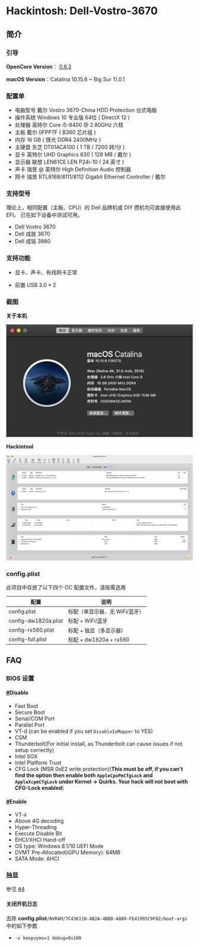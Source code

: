 # Hackintosh:  Dell-Vostro-3670

## 简介

### 引导

**OpenCore Version**： [0.6.3](https://github.com/acidanthera/OpenCorePkg/releases/tag/0.6.3)

**macOS Version**：Catalina 10.15.6 ~ Big Sur 11.0.1

### 配置单

* 电脑型号 戴尔 Vostro 3670-China HDD Protection 台式电脑 
* 操作系统 Windows 10 专业版 64位 ( DirectX 12 )
* 处理器 英特尔 Core i5-8400 @ 2.80GHz 六核
* 主板 戴尔 0FPP7F ( B360 芯片组 )
* 内存 16 GB ( 镁光 DDR4 2400MHz )
* 主硬盘 东芝 DT01ACA100 ( 1 TB / 7200 转/分 )
* 显卡 英特尔 UHD Graphics 630 ( 128 MB / 戴尔 )
* 显示器 联想 LEN61CE LEN P24i-10 ( 24 英寸  )
* 声卡 瑞昱  @ 英特尔 High Definition Audio 控制器
* 网卡 瑞昱 RTL8168/8111/8112 Gigabit Ethernet Controller / 戴尔

### 支持型号
理论上，相同配置（主板、CPU）的 Dell 品牌机或 DIY 攒机均可直接使用此 EFI。
已在如下设备中测试可用。

* Dell Vostro 3670
* Dell 成就 3670
* Dell 成铭 3980


### 支持功能

* 显卡、声卡、有线网卡正常

* 前置 USB 3.0 * 2


### 截图

**关于本机**

![About Mac](Screenshots/About.png)

**Hackintool**

![Hackintool Capture1](Screenshots/Misc.png)

### config.plist

此项目中存放了以下四个 OC 配置文件，请按需选用

| 配置                 | 说明                           |
| -------------------- | ------------------------------ |
| config.plist         | 标配（单显示器、无 WiFi/蓝牙） |
| config-dw1820a.plist | 标配 + WiFi/蓝牙               |
| config-rx560.plist   | 标配 + 独显（多显示器）        |
| config-full.plist    | 标配 + dw1820a + rx560         |

## FAQ

###  BIOS 设置

#### [#](https://dortania.github.io/OpenCore-Install-Guide/config.plist/coffee-lake.html#disable)Disable

- Fast Boot
- Secure Boot
- Serial/COM Port
- Parallel Port
- VT-d (can be enabled if you set `DisableIoMapper` to YES)
- CSM
- Thunderbolt(For initial install, as Thunderbolt can cause issues if not setup correctly)
- Intel SGX
- Intel Platform Trust
- CFG Lock (MSR 0xE2 write protection)(**This must be off, if you can't find the option then enable both `AppleCpuPmCfgLock` and `AppleXcpmCfgLock` under Kernel -> Quirks. Your hack will not boot with CFG-Lock enabled**)

#### [#](https://dortania.github.io/OpenCore-Install-Guide/config.plist/coffee-lake.html#enable)Enable

- VT-x
- Above 4G decoding
- Hyper-Threading
- Execute Disable Bit
- EHCI/XHCI Hand-off
- OS type: Windows 8.1/10 UEFI Mode
- DVMT Pre-Allocated(iGPU Memory): 64MB
- SATA Mode: AHCI

### 独显

参见 [#4](https://github.com/geek5nan/Hackintosh-Dell-Vostro-3670/issues/4)

#### 关闭开机日志

去除 **config.plist**`/NVRAM/7C436110-AB2A-4BBB-A880-FE41995C9F82/boot-args` 中的如下参数

* `-v keepsyms=1 debug=0x100`